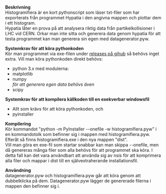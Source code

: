 **Beskrivning**  
Histogramifiera är en kort pythonscript som läser txt-filer som har exporterats från
programmet Hypatia i den angivna mappen och plottar dem i ett histogram.  
Hypatia låter en prova på att analysera riktig data från partikelkollisioner i LHC vid CERN. Orkar man inte
sitta och generera data genom hypatia för att testa programmet kan man generera sin egen med datagenerator.pyw.

**Systemkrav för att köra pythonkoden**  
Kör man programmet via exe-filen under [releases på gihub](https://github.com/JSorngard/histogramifiera/releases) så behövs inget extra. Vill man köra pythonkoden direkt behövs:  
- python 3.x med modulerna:  
- matplotlib  
- numpy  
*för att generera egen data behövs även*  
- scipy

**Systemkrav för att kompilera källkoden till en exekverbar windowsfil**  
- Allt som krävs för att köra pythonkoden, och  
- pyinstaller

**Kompilering**  
Kör kommandot "python -m PyInstaller --onefile -w histogramifiera.pyw" i en kommandotolk som befinner sig i mappen med histogramifiera.pyw. Efteråt så finns histogramifiera.exe i den nya mappen "dist".  
Vill man göra en exe-fil som startar snabbar kan man skippa --onefile, men då genereras många filer som alla behövs för att programmet ska köra. I detta fall kan det vara användbart att använda sig av nsis för att komprimera alla filer och mappar i dist till en självextraherande installationsfil.

**Användning**  
datagenerator.pyw och histogramifiera.pyw går att köra genom att dubbelklicka på dem. Datagenerator.pyw lägger de genererade filerna i mappen den befinner sig i.
